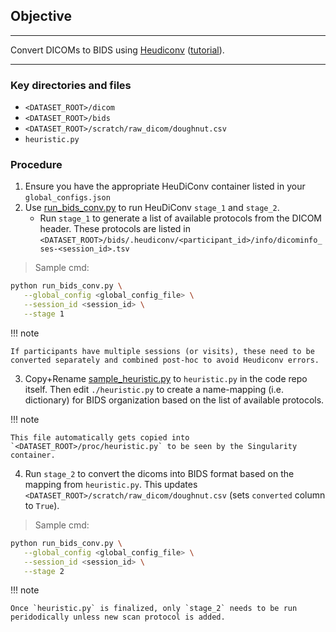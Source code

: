 ## Objective

---

Convert DICOMs to BIDS using [Heudiconv](https://heudiconv.readthedocs.io/en/latest/) ([tutorial](https://neuroimaging-core-docs.readthedocs.io/en/latest/pages/heudiconv.html)). 

---

   
### Key directories and files

- `<DATASET_ROOT>/dicom`
- `<DATASET_ROOT>/bids`
- `<DATASET_ROOT>/scratch/raw_dicom/doughnut.csv`
- `heuristic.py`

### Procedure

1. Ensure you have the appropriate HeuDiConv container listed in your `global_configs.json`
2. Use [run_bids_conv.py](https://github.com/neurodatascience/nipoppy/blob/main/nipoppy/workflow/bids_conv/run_bids_conv.py) to run HeuDiConv `stage_1` and `stage_2`.  
   - Run `stage_1` to generate a list of available protocols from the DICOM header. These protocols are listed in `<DATASET_ROOT>/bids/.heudiconv/<participant_id>/info/dicominfo_ses-<session_id>.tsv`
   
> Sample cmd:
```bash
python run_bids_conv.py \
   --global_config <global_config_file> \
   --session_id <session_id> \
   --stage 1
```
      
!!! note

    If participants have multiple sessions (or visits), these need to be converted separately and combined post-hoc to avoid Heudiconv errors. 

3. Copy+Rename [sample_heuristic.py](https://github.com/neurodatascience/nipoppy/blob/main/nipoppy/workflow/bids_conv/sample_heuristic.py) to `heuristic.py` in the code repo itself. Then edit `./heuristic.py` to create a name-mapping (i.e. dictionary) for BIDS organization based on the list of available protocols. 

!!! note

    This file automatically gets copied into `<DATASET_ROOT>/proc/heuristic.py` to be seen by the Singularity container.


4. Run `stage_2` to convert the dicoms into BIDS format based on the mapping from `heuristic.py`. This updates `<DATASET_ROOT>/scratch/raw_dicom/doughnut.csv` (sets `converted` column to `True`).

> Sample cmd:
```bash
python run_bids_conv.py \
   --global_config <global_config_file> \
   --session_id <session_id> \
   --stage 2
```


!!! note

    Once `heuristic.py` is finalized, only `stage_2` needs to be run peridodically unless new scan protocol is added.
